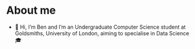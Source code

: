 # About me

- 👋 Hi, I’m Ben
and I’m an Undergraduate Computer Science student at Goldsmiths, University of London, aiming to specialise in Data Science &#127891;
